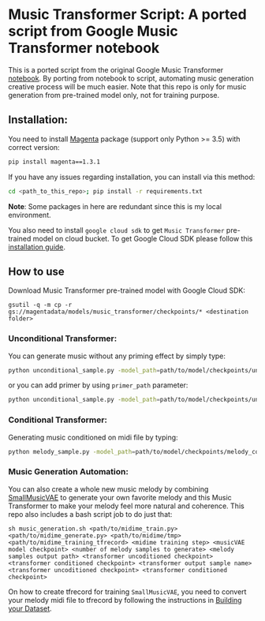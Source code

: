 # Music Transformer Script: A ported script from Google Music Transformer notebook

This is a ported script from the original Google Music Transformer [notebook](https://colab.research.google.com/notebooks/magenta/piano_transformer/piano_transformer.ipynb).
By porting from notebook to script, automating music generation creative process will be much easier. Note that this repo
is only for music generation from pre-trained model only, not for training purpose.

## Installation:
You need to install [Magenta](https://github.com/tensorflow/magenta) package (support only Python >= 3.5) with correct version:
```bash
pip install magenta==1.3.1
```

If you have any issues regarding installation, you can install via this method:
```bash
cd <path_to_this_repo>; pip install -r requirements.txt
```
**Note**: Some packages in here are redundant since this is my local environment.
 
You also need to install `google cloud sdk` to get `Music Transformer` pre-trained model on cloud bucket. To get Google Cloud
SDK please follow this [installation guide](https://cloud.google.com/sdk/docs/downloads-versioned-archives).

## How to use
Download Music Transformer pre-trained model with Google Cloud SDK:
```
gsutil -q -m cp -r gs://magentadata/models/music_transformer/checkpoints/* <destination folder>
```

### Unconditional Transformer:
You can generate music without any priming effect by simply type:

```bash
python unconditional_sample.py -model_path=path/to/model/checkpoints/unconditional_model_16.ckpt -output_dir=/tmp -decode_length=1024 -num_samples=1
```

or you can add primer by using `primer_path` parameter:
```bash
python unconditional_sample.py -model_path=path/to/model/checkpoints/unconditional_model_16.ckpt -output_dir=/tmp -decode_length=1024 -primer_path=path/to/primer_mid -num_samples=1
```

### Conditional Transformer:
Generating music conditioned on midi file by typing:
```bash
python melody_sample.py -model_path=path/to/model/checkpoints/melody_conditioned_model_16.ckpt -output_dir=/tmp -decode_length=1024 -melody_path=path/to/melody_midi -num_samples=1
```

### Music Generation Automation:
You can also create a whole new music melody by combining [SmallMusicVAE](https://github.com/Elvenson/midiMe) to generate your
own favorite melody and this Music Transformer to make your melody feel more natural and coherence. This repo also includes 
a bash script job to do just that:

```
sh music_generation.sh <path/to/midime_train.py> <path/to/midime_generate.py> <path/to/midime/tmp> <path/to/midime_training_tfrecord> <midime training step> <musicVAE model checkpoint> <number of melody samples to generate> <melody samples output path> <transformer uncoditioned checkpoint> <transformer conditioned checkpoint> <transformer output sample name> <transformer uncoditioned checkpoint> <transformer conditioned checkpoint>  
```

On how to create tfrecord for training `SmallMusicVAE`, you need to convert your melody midi file to tfrecord by 
following the instructions in [Building your Dataset](https://github.com/tensorflow/magenta/blob/master/magenta/scripts/README.md).

